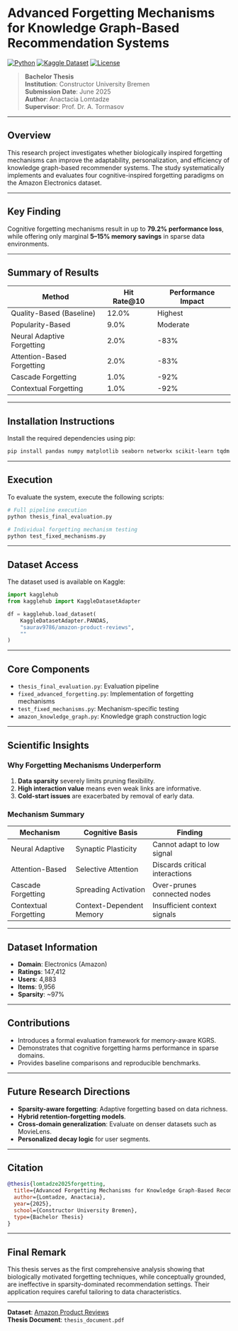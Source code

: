 
# Advanced Forgetting Mechanisms for Knowledge Graph-Based Recommendation Systems

[![Python](https://img.shields.io/badge/python-3.8+-blue.svg)](https://www.python.org/downloads/)
[![Kaggle Dataset](https://img.shields.io/badge/dataset-Amazon_Reviews-orange.svg)](https://www.kaggle.com/datasets/saurav9786/amazon-product-reviews)
[![License](https://img.shields.io/badge/license-MIT-green.svg)](LICENSE)

> **Bachelor Thesis**  
> **Institution**: Constructor University Bremen  
> **Submission Date**: June 2025  
> **Author**: Anactacia Lomtadze  
> **Supervisor**: Prof. Dr. A. Tormasov  

---

## Overview

This research project investigates whether biologically inspired forgetting mechanisms can improve the adaptability, personalization, and efficiency of knowledge graph-based recommender systems. The study systematically implements and evaluates four cognitive-inspired forgetting paradigms on the Amazon Electronics dataset.

---

## Key Finding

Cognitive forgetting mechanisms result in up to **79.2% performance loss**, while offering only marginal **5–15% memory savings** in sparse data environments.

---

## Summary of Results

| Method                      | Hit Rate@10 | Performance Impact |
|----------------------------|-------------|---------------------|
| Quality-Based (Baseline)   | 12.0%       | Highest             |
| Popularity-Based           | 9.0%        | Moderate            |
| Neural Adaptive Forgetting | 2.0%        | -83%                |
| Attention-Based Forgetting | 2.0%        | -83%                |
| Cascade Forgetting         | 1.0%        | -92%                |
| Contextual Forgetting      | 1.0%        | -92%                |

---

## Installation Instructions

Install the required dependencies using pip:

```bash
pip install pandas numpy matplotlib seaborn networkx scikit-learn tqdm kagglehub[pandas-datasets]
```

---

## Execution

To evaluate the system, execute the following scripts:

```bash
# Full pipeline execution
python thesis_final_evaluation.py

# Individual forgetting mechanism testing
python test_fixed_mechanisms.py
```

---

## Dataset Access

The dataset used is available on Kaggle:

```python
import kagglehub
from kagglehub import KaggleDatasetAdapter

df = kagglehub.load_dataset(
    KaggleDatasetAdapter.PANDAS,
    "saurav9786/amazon-product-reviews",
    ""
)
```

---

## Core Components

- `thesis_final_evaluation.py`: Evaluation pipeline
- `fixed_advanced_forgetting.py`: Implementation of forgetting mechanisms
- `test_fixed_mechanisms.py`: Mechanism-specific testing
- `amazon_knowledge_graph.py`: Knowledge graph construction logic

---

## Scientific Insights

### Why Forgetting Mechanisms Underperform

1. **Data sparsity** severely limits pruning flexibility.
2. **High interaction value** means even weak links are informative.
3. **Cold-start issues** are exacerbated by removal of early data.

### Mechanism Summary

| Mechanism              | Cognitive Basis            | Finding                        |
|------------------------|----------------------------|--------------------------------|
| Neural Adaptive        | Synaptic Plasticity        | Cannot adapt to low signal     |
| Attention-Based        | Selective Attention        | Discards critical interactions |
| Cascade Forgetting     | Spreading Activation       | Over-prunes connected nodes    |
| Contextual Forgetting  | Context-Dependent Memory   | Insufficient context signals   |

---

## Dataset Information

- **Domain**: Electronics (Amazon)
- **Ratings**: 147,412
- **Users**: 4,883
- **Items**: 9,956
- **Sparsity**: ~97%

---

## Contributions

- Introduces a formal evaluation framework for memory-aware KGRS.
- Demonstrates that cognitive forgetting harms performance in sparse domains.
- Provides baseline comparisons and reproducible benchmarks.

---

## Future Research Directions

- **Sparsity-aware forgetting**: Adaptive forgetting based on data richness.
- **Hybrid retention-forgetting models**.
- **Cross-domain generalization**: Evaluate on denser datasets such as MovieLens.
- **Personalized decay logic** for user segments.

---

## Citation

```bibtex
@thesis{lomtadze2025forgetting,
  title={Advanced Forgetting Mechanisms for Knowledge Graph-Based Recommendation Systems: A Study on Amazon Product Data},
  author={Lomtadze, Anactacia},
  year={2025},
  school={Constructor University Bremen},
  type={Bachelor Thesis}
}
```

---

## Final Remark

This thesis serves as the first comprehensive analysis showing that biologically motivated forgetting techniques, while conceptually grounded, are ineffective in sparsity-dominated recommendation settings. Their application requires careful tailoring to data characteristics.

---

**Dataset**: [Amazon Product Reviews](https://www.kaggle.com/datasets/saurav9786/amazon-product-reviews)  
**Thesis Document**: `thesis_document.pdf`
